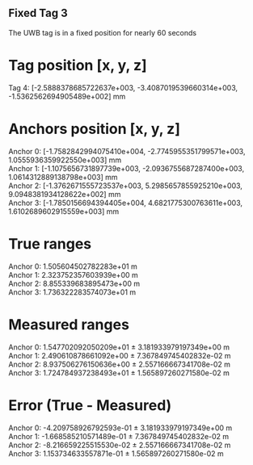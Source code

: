 ## Fixed Tag 3
The UWB tag is in a fixed position for nearly 60 seconds

# Tag position [x, y, z]
Tag 4: [-2.5888378685722637e+003,  -3.4087019539660314e+003,  -1.5362562694905489e+002] mm  

# Anchors position [x, y, z]
Anchor 0: [-1.7582842994075410e+004,  -2.7745955351799571e+003,  1.0555936359922550e+003] mm  
Anchor 1: [-1.1075656731897739e+003,  -2.0936755687287400e+003,  1.0614312889138798e+003] mm  
Anchor 2: [-1.3762671555723537e+003,   5.2985657855925210e+003,  9.0948381934128622e+002] mm  
Anchor 3: [-1.7850156694394405e+004,   4.6821775300763611e+003,  1.6102689602915559e+003] mm  

# True ranges
Anchor 0: 1.505604502782283e+01 m  
Anchor 1: 2.323752357603939e+00 m  
Anchor 2: 8.855339683895473e+00 m  
Anchor 3: 1.736322283574073e+01 m  

# Measured ranges
Anchor 0: 1.547702092050209e+01 ± 3.181933979197349e+00 m  
Anchor 1: 2.490610878661092e+00 ± 7.367849745402832e-02 m  
Anchor 2: 8.937506276150636e+00 ± 2.557166667341708e-02 m  
Anchor 3: 1.724784937238493e+01 ± 1.565897260271580e-02 m  

# Error (True - Measured)
Anchor 0: -4.209758926792593e-01 ± 3.181933979197349e+00 m  
Anchor 1: -1.668585210571489e-01 ± 7.367849745402832e-02 m  
Anchor 2: -8.216659225515530e-02 ± 2.557166667341708e-02 m  
Anchor 3:  1.153734633557871e-01 ± 1.565897260271580e-02 m  
